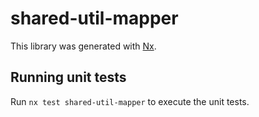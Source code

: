 # shared-util-mapper

This library was generated with [Nx](https://nx.dev).

## Running unit tests

Run `nx test shared-util-mapper` to execute the unit tests.
